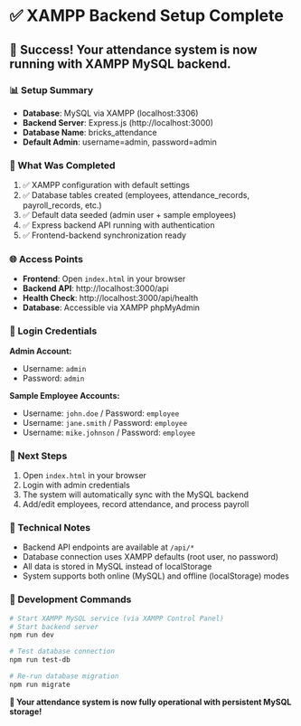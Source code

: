 # ✅ XAMPP Backend Setup Complete

## 🎉 Success! Your attendance system is now running with XAMPP MySQL backend.

### 📊 Setup Summary
- **Database**: MySQL via XAMPP (localhost:3306)
- **Backend Server**: Express.js (http://localhost:3000)
- **Database Name**: bricks_attendance
- **Default Admin**: username=admin, password=admin

### 🔧 What Was Completed
1. ✅ XAMPP configuration with default settings
2. ✅ Database tables created (employees, attendance_records, payroll_records, etc.)
3. ✅ Default data seeded (admin user + sample employees)
4. ✅ Express backend API running with authentication
5. ✅ Frontend-backend synchronization ready

### 🌐 Access Points
- **Frontend**: Open `index.html` in your browser
- **Backend API**: http://localhost:3000/api
- **Health Check**: http://localhost:3000/api/health
- **Database**: Accessible via XAMPP phpMyAdmin

### 👤 Login Credentials
**Admin Account:**
- Username: `admin`
- Password: `admin`

**Sample Employee Accounts:**
- Username: `john.doe` / Password: `employee`
- Username: `jane.smith` / Password: `employee`
- Username: `mike.johnson` / Password: `employee`

### 🚀 Next Steps
1. Open `index.html` in your browser
2. Login with admin credentials
3. The system will automatically sync with the MySQL backend
4. Add/edit employees, record attendance, and process payroll

### 📝 Technical Notes
- Backend API endpoints are available at `/api/*`
- Database connection uses XAMPP defaults (root user, no password)
- All data is stored in MySQL instead of localStorage
- System supports both online (MySQL) and offline (localStorage) modes

### 🔧 Development Commands
```bash
# Start XAMPP MySQL service (via XAMPP Control Panel)
# Start backend server
npm run dev

# Test database connection
npm run test-db

# Re-run database migration
npm run migrate
```

**🎯 Your attendance system is now fully operational with persistent MySQL storage!**
